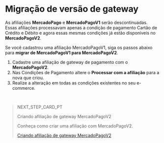 # Migração de versão de gateway

As afiliações **MercadoPago** e **MercadoPagoV1** serão descontinuadas. Essas afiliações processavam apenas a condição de pagamento Cartão de Crédito e Débito e agora essas mesmas condições já estão disponíveis no **MercadoPagoV2**.

Se você cadastrou uma afiliação MercadoPagoV1, siga os passos abaixo para **migrar de MercadoPagoV1 para MercadoPagoV2**.

1. Cadastre uma afiliação de gateway de pagamento com o **MercadoPagoV2**.
2. Nas Condições de Pagamento altere o **Processar com a afiliação** para a nova que criou.
3. Realize a alteração em todas as condições existentes no seu e-commerce.

&nbsp;

> NEXT_STEP_CARD_PT
>
> Criando afiliação de gateway MercadoPagoV2
>
> Conheça como criar uma afiliação com MercadoPagoV2.
>
> [Criando afiliação de gateway MercadoPagoV2](https://www.mercadopago[FAKER][URL][DOMAIN]/developers/pt/guides/vtex/gateway-affiliations)